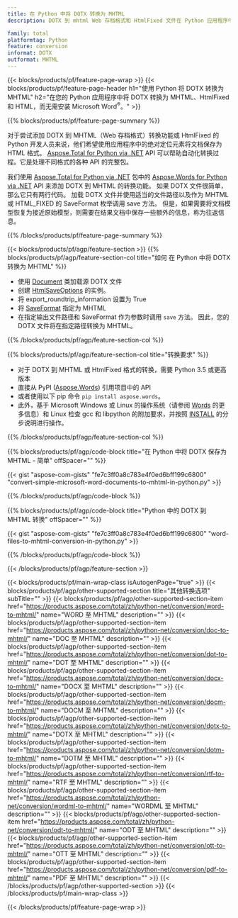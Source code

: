 ```yaml
---
title: 在 Python 中将 DOTX 转换为 MHTML
description: DOTX 到 mhtml Web 存档格式和 HtmlFixed 文件在 Python 应用程序中的转换，无需使用 Microsoft Word 

family: total
platformtag: Python
feature: conversion
informat: DOTX
outformat: MHTML
---
```

{{< blocks/products/pf/feature-page-wrap >}}
{{< blocks/products/pf/feature-page-header h1="使用 Python 将 DOTX 转换为 MHTML" h2="在您的 Python 应用程序中将 DOTX 转换为 MHTML、HtmlFixed 和 HTML，而无需安装 Microsoft Word<sup>&reg;</sup>。" >}}

{{% blocks/products/pf/feature-page-summary %}}

对于尝试添加 DOTX 到 MHTML（Web 存档格式）转换功能或 HtmlFixed 的 Python 开发人员来说，他们希望使用应用程序中的绝对定位元素将文档保存为 HTML 格式。 [Aspose.Total for Python via .NET](https://products.aspose.com/total/python-net/) API 可以帮助自动化转换过程。它是处理不同格式的各种 API 的完整包。 

我们使用 [Aspose.Total for Python via .NET](https://products.aspose.com/total/python-net/) 包中的 [Aspose.Words for Python via .NET](https://products.aspose.com/words/python-net/) API 来添加 DOTX 到 MHTML 的转换功能。 如果 DOTX 文件很简单，那么它只有两行代码。 加载 DOTX 文件并使用适当的文件路径以及作为 MHTML 或 HTML_FIXED 的 SaveFormat 枚举调用 save 方法。 但是，如果需要将文档模型恢复为接近原始模型，则需要在结果文档中保存一些额外的信息，称为往返信息。

{{% /blocks/products/pf/feature-page-summary %}}

{{< blocks/products/pf/agp/feature-section >}}
{{% blocks/products/pf/agp/feature-section-col title="如何 在 Python 中将 DOTX 转换为 MHTML" %}}
- 使用 [Document](https://reference.aspose.com/words/python-net/aspose.words/document/) 类加载源 DOTX 文件
- 创建 [HtmlSaveOptions](https://reference.aspose.com/words/python-net/aspose.words.saving/htmlsaveoptions/) 的实例。
- 将 export_roundtrip_information 设置为 True
- 将 [SaveFormat](https://reference.aspose.com/words/python-net/aspose.words/saveformat/) 指定为 MHTML
- 在指定输出文件路径和 SaveFormat 作为参数时调用 `save` 方法。 因此，您的 DOTX 文件将在指定路径转换为 MHTML。

{{% /blocks/products/pf/agp/feature-section-col %}}

{{% blocks/products/pf/agp/feature-section-col title="转换要求" %}}

- 对于 DOTX 到 MHTML 或 HtmlFixed 格式的转换，需要 Python 3.5 或更高版本
- 直接从 PyPI ([Aspose.Words](https://pypi.org/project/aspose-words/)) 引用项目中的 API
- 或者使用以下 pip 命令 ```pip install aspose.words```。
- 此外，基于 Microsoft Windows 或 Linux 的操作系统（请参阅 [Words](https://docs.aspose.com/words/python-net/system-requirements/) 的更多信息）和 Linux 检查 gcc 和 libpython 的附加要求，并按照 [INSTALL](https://docs.aspose.com/words/python-net/installation/) 的分步说明进行操作。
 

{{% /blocks/products/pf/agp/feature-section-col %}}

{{% blocks/products/pf/agp/code-block title="在 Python 中将 DOTX 保存为 MHTML - 简单" offSpacer="" %}}

{{< gist "aspose-com-gists" "fe7c3ff0a8c783e4f0ed6bff199c6800" "convert-simple-microsoft-word-documents-to-mhtml-in-python.py" >}}

{{% /blocks/products/pf/agp/code-block %}}

{{% blocks/products/pf/agp/code-block title="Python 中的 DOTX 到 MHTML 转换" offSpacer="" %}}

{{< gist "aspose-com-gists" "fe7c3ff0a8c783e4f0ed6bff199c6800" "word-files-to-mhtml-conversion-in-python.py" >}}

{{% /blocks/products/pf/agp/code-block %}}

{{< /blocks/products/pf/agp/feature-section >}}

{{< blocks/products/pf/main-wrap-class isAutogenPage="true" >}}
{{< blocks/products/pf/agp/other-supported-section title="其他转换选项" subTitle="" >}}
{{< blocks/products/pf/agp/other-supported-section-item href="https://products.aspose.com/total/zh/python-net/conversion/word-to-mhtml/" name="WORD 至 MHTML" description="" >}}
{{< blocks/products/pf/agp/other-supported-section-item href="https://products.aspose.com/total/zh/python-net/conversion/doc-to-mhtml/" name="DOC 至 MHTML" description="" >}}
{{< blocks/products/pf/agp/other-supported-section-item href="https://products.aspose.com/total/zh/python-net/conversion/dot-to-mhtml/" name="DOT 至 MHTML" description="" >}}
{{< blocks/products/pf/agp/other-supported-section-item href="https://products.aspose.com/total/zh/python-net/conversion/docx-to-mhtml/" name="DOCX 至 MHTML" description="" >}}
{{< blocks/products/pf/agp/other-supported-section-item href="https://products.aspose.com/total/zh/python-net/conversion/docm-to-mhtml/" name="DOCM 至 MHTML" description="" >}}
{{< blocks/products/pf/agp/other-supported-section-item href="https://products.aspose.com/total/zh/python-net/conversion/dotx-to-mhtml/" name="DOTX 至 MHTML" description="" >}}
{{< blocks/products/pf/agp/other-supported-section-item href="https://products.aspose.com/total/zh/python-net/conversion/dotm-to-mhtml/" name="DOTM 至 MHTML" description="" >}}
{{< blocks/products/pf/agp/other-supported-section-item href="https://products.aspose.com/total/zh/python-net/conversion/rtf-to-mhtml/" name="RTF 至 MHTML" description="" >}}
{{< blocks/products/pf/agp/other-supported-section-item href="https://products.aspose.com/total/zh/python-net/conversion/wordml-to-mhtml/" name="WORDML 至 MHTML" description="" >}}
{{< blocks/products/pf/agp/other-supported-section-item href="https://products.aspose.com/total/zh/python-net/conversion/odt-to-mhtml/" name="ODT 至 MHTML" description="" >}}
{{< blocks/products/pf/agp/other-supported-section-item href="https://products.aspose.com/total/zh/python-net/conversion/ott-to-mhtml/" name="OTT 至 MHTML" description="" >}}
{{< blocks/products/pf/agp/other-supported-section-item href="https://products.aspose.com/total/zh/python-net/conversion/pdf-to-mhtml/" name="PDF 至 MHTML" description="" >}}
{{< /blocks/products/pf/agp/other-supported-section >}}
{{< /blocks/products/pf/main-wrap-class >}}

{{< /blocks/products/pf/feature-page-wrap >}}